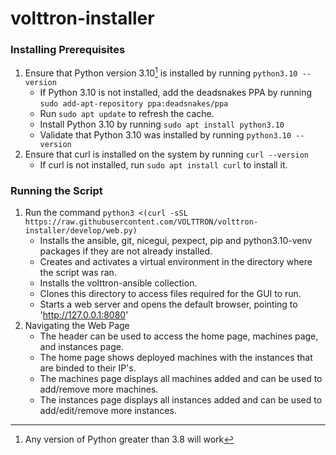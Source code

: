 # volttron-installer
### Installing Prerequisites
1. Ensure that Python version 3.10[^1] is installed by running `python3.10 --version`
   - If Python 3.10 is not installed, add the deadsnakes PPA by running `sudo add-apt-repository ppa:deadsnakes/ppa`
   - Run `sudo apt update` to refresh the cache.
   - Install Python 3.10 by running `sudo apt install python3.10`
   - Validate that Python 3.10 was installed by running `python3.10 --version`
2. Ensure that curl is installed on the system by running `curl --version`
   - If curl is not installed, run `sudo apt install curl` to install it.
### Running the Script
1. Run the command `python3 <(curl -sSL https://raw.githubusercontent.com/VOLTTRON/volttron-installer/develop/web.py)`
   - Installs the ansible, git, nicegui, pexpect, pip and python3.10-venv packages if they are not already installed.
   - Creates and activates a virtual environment in the directory where the script was ran.
   - Installs the volttron-ansible collection.
   - Clones this directory to access files required for the GUI to run.
   - Starts a web server and opens the default browser, pointing to 'http://127.0.0.1:8080'
2. Navigating the Web Page
   - The header can be used to access the home page, machines page, and instances page.
   - The home page shows deployed machines with the instances that are binded to their IP's.
   - The machines page displays all machines added and can be used to add/remove more machines.
   - The instances page displays all instances added and can be used to add/edit/remove more instances.
[^1]: Any version of Python greater than 3.8 will work
